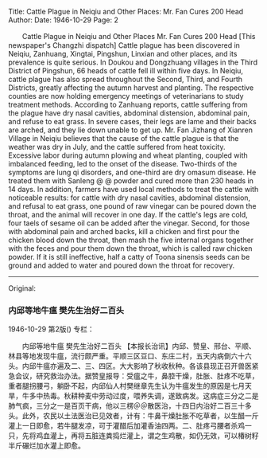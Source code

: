 Title: Cattle Plague in Neiqiu and Other Places: Mr. Fan Cures 200 Head
Author:
Date: 1946-10-29
Page: 2

　　Cattle Plague in Neiqiu and Other Places
    Mr. Fan Cures 200 Head
    [This newspaper's Changzhi dispatch] Cattle plague has been discovered in Neiqiu, Zanhuang, Xingtai, Pingshun, Linxian and other places, and its prevalence is quite serious. In Doukou and Dongzhuang villages in the Third District of Pingshun, 66 heads of cattle fell ill within five days. In Neiqiu, cattle plague has also spread throughout the Second, Third, and Fourth Districts, greatly affecting the autumn harvest and planting. The respective counties are now holding emergency meetings of veterinarians to study treatment methods. According to Zanhuang reports, cattle suffering from the plague have dry nasal cavities, abdominal distension, abdominal pain, and refuse to eat grass. In severe cases, their legs are lame and their backs are arched, and they lie down unable to get up. Mr. Fan Jizhang of Xianren Village in Neiqiu believes that the cause of the cattle plague is that the weather was dry in July, and the cattle suffered from heat toxicity. Excessive labor during autumn plowing and wheat planting, coupled with imbalanced feeding, led to the onset of the disease. Two-thirds of the symptoms are lung qi disorders, and one-third are dry omasum disease. He treated them with Sanleng @ @ powder and cured more than 230 heads in 14 days. In addition, farmers have used local methods to treat the cattle with noticeable results: for cattle with dry nasal cavities, abdominal distension, and refusal to eat grass, one pound of raw vinegar can be poured down the throat, and the animal will recover in one day. If the cattle's legs are cold, four taels of sesame oil can be added after the vinegar. Second, for those with abdominal pain and arched backs, kill a chicken and first pour the chicken blood down the throat, then mash the five internal organs together with the feces and pour them down the throat, which is called raw chicken powder. If it is still ineffective, half a catty of Toona sinensis seeds can be ground and added to water and poured down the throat for recovery.



<hr /> 

Original: 


### 内邱等地牛瘟  樊先生治好二百头

1946-10-29
第2版()
专栏：

　　内邱等地牛瘟
    樊先生治好二百头
    【本报长治讯】内邱、赞皇、邢台、平顺、林县等地发现牛瘟，流行颇严重。平顺三区豆口、东庄二村，五天内病倒六十六头。内邱牛瘟亦遍及二、三、四区。大大影响了秋收秋种。各该县现正召开兽医紧急会议，研究救治办法。据赞皇报导：受瘟之牛，鼻腔干燥，肚胀、肚疼不吃草，重者腿拐腰弓，躺卧不起，内邱仙人村樊继章先生认为牛瘟发生的原因是七月天旱，牛多中热毒。秋耕种麦中劳动过度，喂养失调，遂致病发。这病症三分之二是肺气疯，三分之一是百页干病，他以三楞＠＠散医治，十四日内治好二百三十多头。此外，农民以土法医治已见效者，计有：牛鼻干燥肚胀不吃草者，以生醋一斤灌上一日即愈，若牛腿发凉，可于灌醋后加灌香油四两。二、肚疼弓腰者杀鸡一只，先将鸡血灌上，再将五脏连粪捣烂灌上，谓之生鸡散，如仍无效，可以椿树籽半斤碾烂加水灌上即愈。
